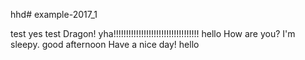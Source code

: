 hhd# example-2017_1

test
yes
test
Dragon! yha!!!!!!!!!!!!!!!!!!!!!!!!!!!!!!!!!!
hello
How are you?
I'm sleepy.
good afternoon
Have a nice day!
hello
